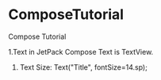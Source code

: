 # ComposeTutorial
Compose Tutorial

1.Text in JetPack Compose
Text is TextView.
1. Text Size: Text("Title", fontSize=14.sp); 